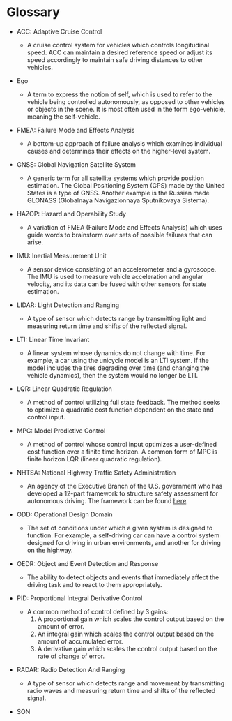 # Glossary

- ACC: Adaptive Cruise Control
  - A cruise control system for vehicles which controls longitudinal speed. ACC can maintain a desired reference speed or adjust its speed accordingly to maintain safe driving distances to other vehicles.

- Ego
  - A term to express the notion of self, which is used to refer to the vehicle being controlled autonomously, as opposed to other vehicles or objects in the scene. It is most often used in the form ego-vehicle, meaning the self-vehicle.

- FMEA: Failure Mode and Effects Analysis
  - A bottom-up approach of failure analysis which examines individual causes and determines their effects on the higher-level system.

- GNSS: Global Navigation Satellite System
  - A generic term for all satellite systems which provide position estimation. The Global Positioning System (GPS) made by the United States is a type of GNSS. Another example is the Russian made GLONASS (Globalnaya Navigazionnaya Sputnikovaya Sistema).

- HAZOP: Hazard and Operability Study
  - A variation of FMEA (Failure Mode and Effects Analysis) which uses guide words to brainstorm over sets of possible failures that can arise.

- IMU: Inertial Measurement Unit
  - A sensor device consisting of an accelerometer and a gyroscope. The IMU is used to measure vehicle acceleration and angular velocity, and its data can be fused with other sensors for state estimation.

- LIDAR: Light Detection and Ranging
  - A type of sensor which detects range by transmitting light and measuring return time and shifts of the reflected signal.

- LTI: Linear Time Invariant
  - A linear system whose dynamics do not change with time. For example, a car using the unicycle model is an LTI system. If the model includes the tires degrading over time (and changing the vehicle dynamics), then the system would no longer be LTI.

- LQR: Linear Quadratic Regulation
  - A method of control utilizing full state feedback. The method seeks to optimize a quadratic cost function dependent on the state and control input.

- MPC: Model Predictive Control
  - A method of control whose control input optimizes a user-defined cost function over a finite time horizon. A common form of MPC is finite horizon LQR (linear quadratic regulation).

- NHTSA: National Highway Traffic Safety Administration
  - An agency of the Executive Branch of the U.S. government who has developed a 12-part framework to structure safety assessment for autonomous driving. The framework can be found [here](https://www.nhtsa.gov/sites/nhtsa.dot.gov/files/documents/13069a-ads2.0_090617_v9a_tag.pdf).

- ODD: Operational Design Domain
  - The set of conditions under which a given system is designed to function. For example, a self-driving car can have a control system designed for driving in urban environments, and another for driving on the highway.

- OEDR: Object and Event Detection and Response
  - The ability to detect objects and events that immediately affect the driving task and to react to them appropriately.

- PID: Proportional Integral Derivative Control
  - A common method of control defined by 3 gains:
    1) A proportional gain which scales the control output based on the amount of error.
    2) An integral gain which scales the control output based on the amount of accumulated error.
    3) A derivative gain which scales the control output based on the rate of change of error.

- RADAR: Radio Detection And Ranging
  - A type of sensor which detects range and movement by transmitting radio waves and measuring return time and shifts of the reflected signal.

- SON
